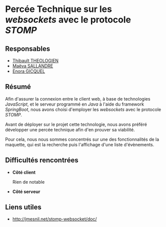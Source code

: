 # Percée Technique sur les _websockets_ avec le protocole _STOMP_

## Responsables
* [Thibault THEOLOGIEN](https://github.com/MacBootglass)
* [Maëva SALLANDRE](https://github.com/Lueva)
* [Enora GICQUEL](https://github.com/Kahmeset)

## Résumé
Afin d'assurer la connexion entre le client web, à base de technologies _JavaScript_, et le serveur programmé en _Java_ à l'aide du framework _SpringBoot_, nous avons choisi d'employer les _websockets_ avec le protocole _STOMP_.

Avant de déployer sur le projet cette technologie, nous avons préféré développer une percée technique afin d'en prouver sa viabilité.

Pour cela, nous nous sommes concentrés sur une des fonctionnalités de la maquette, qui est la recherche puis l'affichage d'une liste d'évènements.

## Difficultés rencontrées

* __Côté client__

  Rien de notable

* __Côté serveur__

## Liens utiles
* http://jmesnil.net/stomp-websocket/doc/
